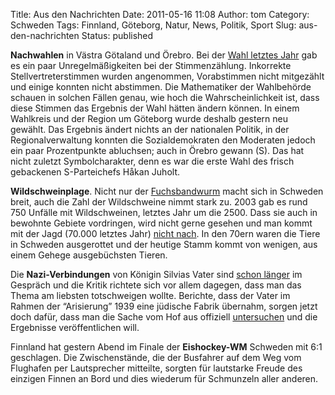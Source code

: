 Title: Aus den Nachrichten
Date: 2011-05-16 11:08
Author: tom
Category: Schweden
Tags: Finnland, Göteborg, Natur, News, Politik, Sport
Slug: aus-den-nachrichten
Status: published

**Nachwahlen** in Västra Götaland und Örebro. Bei der [Wahl letztes
Jahr](http://www.fikdet.de/tag/wahl2010) gab es ein paar
Unregelmäßigkeiten bei der Stimmenzählung. Inkorrekte
Stellvertreterstimmen wurden angenommen, Vorabstimmen nicht mitgezählt
und einige konnten nicht abstimmen. Die Mathematiker der Wahlbehörde
schauen in solchen Fällen genau, wie hoch die Wahrscheinlichkeit ist,
dass diese Stimmen das Ergebnis der Wahl hätten ändern können. In einem
Wahlkreis und der Region um Göteborg wurde deshalb gestern neu gewählt.
Das Ergebnis ändert nichts an der nationalen Politik, in der
Regionalverwaltung konnten die Sozialdemokraten den Moderaten jedoch ein
paar Prozentpunkte abluchsen; auch in Örebro gewann (S). Das hat nicht
zuletzt Symbolcharakter, denn es war die erste Wahl des frisch
gebackenen S-Parteichefs Håkan Juholt.

**Wildschweinplage**. Nicht nur der
[Fuchsbandwurm](http://www.fiket.de/2011/05/09/wort-der-woche-dvargbandmask/)
macht sich in Schweden breit, auch die Zahl der Wildschweine nimmt stark
zu. 2003 gab es rund 750 Unfälle mit Wildschweinen, letztes Jahr um die
2500. Dass sie auch in bewohnte Gebiete vordringen, wird nicht gerne
gesehen und man kommt mit der Jagd (70.000 letztes Jahr) [nicht
nach](http://www.dn.se/sthlm/vildsvinen-sprider-sig-in-i-staderna). In
den 70ern waren die Tiere in Schweden ausgerottet und der heutige Stamm
kommt von wenigen, aus einem Gehege ausgebüchsten Tieren.

Die **Nazi-Verbindungen** von Königin Silvias Vater sind [schon
länger](http://www.sueddeutsche.de/leben/schweden-koenigin-silvia-und-die-nazis-freude-ueber-das-vaterland-1.1029474)
im Gespräch und die Kritik richtete sich vor allem dagegen, dass man das
Thema am liebsten totschweigen wollte. Berichte, dass der Vater im
Rahmen der “Arisierung” 1939 eine jüdische Fabrik übernahm, sorgen jetzt
doch dafür, dass man die Sache vom Hof aus offiziell
[untersuchen](http://www.sueddeutsche.de/leben/koenigin-silvia-von-schweden-recherchen-ueber-den-vater-1.1097708)
und die Ergebnisse veröffentlichen will.

Finnland hat gestern Abend im Finale der **Eishockey-WM** Schweden mit
6:1 geschlagen. Die Zwischenstände, die der Busfahrer auf dem Weg vom
Flughafen per Lautsprecher mitteilte, sorgten für lautstarke Freude des
einzigen Finnen an Bord und dies wiederum für Schmunzeln aller anderen.

